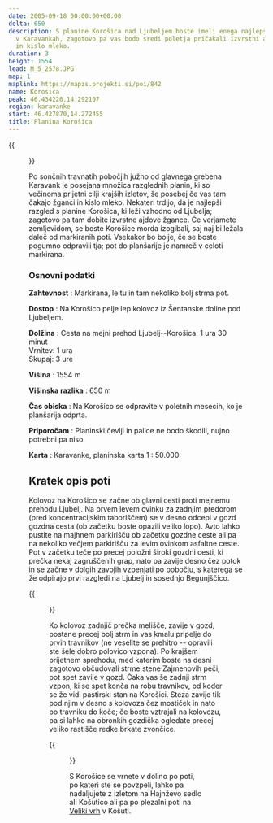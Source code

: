 ```yaml
---
date: 2005-09-18 00:00:00+00:00
delta: 650
description: S planine Korošica nad Ljubeljem boste imeli enega najlepših razgledov
  v Karavankah, zagotovo pa vas bodo sredi poletja pričakali izvrstni ajdovi žganci
  in kislo mleko.
duration: 3
height: 1554
lead: M_5_2578.JPG
map: 1
maplink: https://mapzs.projekti.si/poi/842
name: Korosica
peak: 46.434220,14.292107
region: karavanke
start: 46.427870,14.272455
title: Planina Korošica
---
```

{{<figure src="M_5_2578.JPG" caption="Planina Korošica s Košutice">}}

Po sončnih travnatih pobočjih južno od glavnega grebena Karavank je posejana množica razglednih planin, ki so večinoma prijetni cilji krajših izletov, še posebej če vas tam čakajo žganci in kislo mleko. Nekateri trdijo, da je najlepši razgled s planine Korošica, ki leži vzhodno od Ljubelja; zagotovo pa tam dobite izvrstne ajdove žgance. Če verjamete zemljevidom, se boste Korošice morda izogibali, saj naj bi ležala daleč od markiranih poti. Vsekakor bo bolje, če se boste pogumno odpravili tja; pot do planšarije je namreč v celoti markirana.

### Osnovni podatki

**Zahtevnost**
:   Markirana, le tu in tam nekoliko bolj strma pot.

**Dostop**
:   Na Korošico pelje lep kolovoz iz Šentanske doline pod Ljubeljem.

**Dolžina**
:   Cesta na mejni prehod Ljubelj--Korošica: 1 ura 30 minut\
    Vrnitev: 1 ura\
    Skupaj: 3 ure

**Višina**
:   1554 m

**Višinska razlika**
:   650 m

**Čas obiska**
:   Na Korošico se odpravite v poletnih mesecih, ko je planšarija odprta.

**Priporočam**
:   Planinski čevlji in palice ne bodo škodili, nujno potrebni pa niso.

**Karta**
:   Karavanke, planinska karta 1 : 50.000

Kratek opis poti
----------------

Kolovoz na Korošico se začne ob glavni cesti proti mejnemu prehodu Ljubelj. Na prvem levem ovinku za zadnjim predorom (pred koncentracijskim taboriščem) se v desno odcepi v gozd gozdna cesta (ob začetku boste opazili veliko lopo). Avto lahko pustite na majhnem parkirišču ob začetku gozdne ceste ali pa na nekoliko večjem parkirišču za levim ovinkom asfaltne ceste. Pot v začetku teče po precej položni široki gozdni cesti, ki prečka nekaj zagruščenih grap, nato pa zavije desno čez potok in se začne v dolgih zavojih vzpenjati po pobočju, s katerega se že odpirajo prvi razgledi na Ljubelj in sosednjo Begunjščico.

{{<figure src="M_5_2584.JPG">}} 

Ko kolovoz zadnjič prečka melišče, zavije v gozd, postane precej bolj strm in vas kmalu pripelje do prvih travnikov (ne veselite se prehitro -- opravili ste šele dobro polovico vzpona). Po krajšem prijetnem sprehodu, med katerim boste na desni zagotovo občudovali strme stene Zajmenovih peči, pot spet zavije v gozd. Čaka vas še zadnji strm vzpon, ki se spet konča na robu travnikov, od koder se že vidi pastirski stan na Korošici. Steza zavije tik pod njim v desno s kolovoza čez mostiček in nato po travniku do koče; če boste vztrajali na kolovozu, pa si lahko na obronkih gozdička ogledate precej veliko rastišče redke brkate zvončice.

{{<figure src="M_5_2582.JPG">}} 

S Korošice se vrnete v dolino po poti, po kateri ste se povzpeli, lahko pa nadaljujete z izletom na Hajnževo sedlo ali Košutico ali pa po plezalni poti na [Veliki vrh](../velikivrh) v Košuti.
